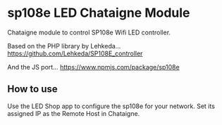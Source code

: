 # sp108e LED Chataigne Module

Chataigne module to control SP108e Wifi LED controller. 

Based on the PHP library by Lehkeda…
https://github.com/Lehkeda/SP108E_controller

And the JS port…
https://www.npmjs.com/package/sp108e

## How to use

Use the LED Shop app to configure the sp108e for your network. Set its assigned IP as the Remote Host in Chataigne.